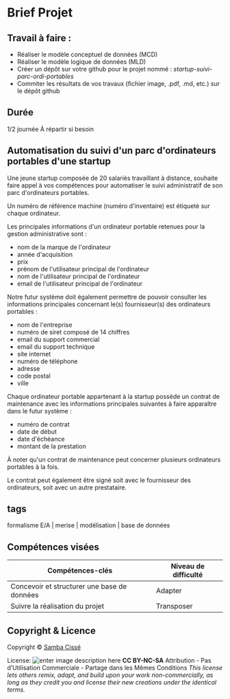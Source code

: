 # Brief Projet

## Travail à faire :

- Réaliser le modèle conceptuel de données (MCD)
- Réaliser le modèle logique de données (MLD)
- Créer un dépôt sur votre github pour le projet nommé : *startup-suivi-parc-ordi-portables*
- Commiter les résultats de vos travaux (fichier image, .pdf, .md, etc.) sur le dépôt github

## Durée
1/2 journée 
À répartir si besoin
## Automatisation du suivi d'un parc d'ordinateurs portables d'une startup

Une jeune startup composée de 20 salariés travaillant à distance, souhaite faire appel à vos compétences pour automatiser le suivi administratif de son parc d'ordinateurs portables.
 
Un numéro de référence machine (numéro d'inventaire) est étiqueté sur chaque ordinateur. 

Les principales informations d'un ordinateur portable retenues pour la gestion administrative sont :

- nom de la marque de l'ordinateur
- année d'acquisition
- prix
- prénom de l'utilisateur principal de l'ordinateur
- nom de l'utilisateur principal de l'ordinateur
- email de l'utilisateur principal de l'ordinateur

Notre futur système doit également permettre de pouvoir consulter les informations principales concernant le(s) fournisseur(s) des ordinateurs portables :
- nom de l'entreprise
- numéro de siret composé de 14 chiffres
- email du support commercial
- email du support technique
- site internet
- numéro de téléphone
- adresse
- code postal
- ville

Chaque ordinateur portable appartenant à la startup possède un contrat de maintenance avec les informations principales suivantes à faire apparaître dans le futur système :

- numéro de contrat
- date de début
- date d'échéance
- montant de la prestation

À noter qu'un contrat de maintenance peut concerner plusieurs ordinateurs portables à la fois. 

Le contrat peut également être signé soit avec le fournisseur des ordinateurs, soit avec un autre prestataire.

## tags
formalisme E/A | merise | modélisation | base de données 
## Compétences visées
|  Compétences-clés| Niveau de difficulté |
|--|--|
| Concevoir et structurer une base de données | Adapter |
|Suivre la réalisation du projet|Transposer


## Copyright & Licence

Copyright © [Samba Cissé](http://www.sambacisse.com)

License: 
![enter image description here](https://licensebuttons.net/l/by-nc-sa/3.0/88x31.png)
**CC BY-NC-SA**
Attribution - Pas d’Utilisation Commerciale - Partage dans les Mêmes Conditions
*This license lets others remix, adapt, and build upon your work non-commercially, as long as they credit you and license their new creations under the identical terms.*
<!--stackedit_data:
eyJoaXN0b3J5IjpbNjgyMDQyMzgsLTU1Mzk3MzIyMV19
-->